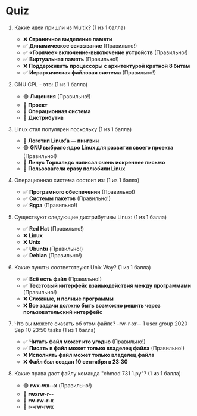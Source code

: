 # Quiz

1. Какие идеи пришли из Multix? (1 из 1 балла)
   * ❌ **Страничное выделение памяти**
   * ✅ **Динамическое связывание** (Правильно!)
   * ✅ **«Горячее» включение-выключение устройств** (Правильно!)
   * ✅ **Виртуальная память** (Правильно!)
   * ❌ **Поддерживать процессоры с архитектурой кратной 8 битам**
   * ✅ **Иерархическая файловая система** (Правильно!)

   
2. GNU GPL - это: (1 из 1 балла)
   * 🟢 **Лицензия** (Правильно!)
   * 🔴 **Проект**
   * 🔴 **Операционная система**
   * 🔴 **Дистрибутив**


3. Linux стал популярен поскольку (1 из 1 балла)
   * 🔴 **Логотип Linux’а — пингвин**
   * 🟢 **GNU выбрало ядро Linux для развития своего проекта** (Правильно!)
   * 🔴 **Линус Торвальдс написал очень искреннее письмо**
   * 🔴 **Пользователи сразу полюбили Linux**


4. Операционная система состоит из: (1 из 1 балла)
   * ✅ **Програмного обеспечения** (Правильно!)
   * ✅ **Системы пакетов** (Правильно!)
   * ✅ **Ядра** (Правильно!)


5. Существуют следующие дистрибутивы Linux: (1 из 1 балла)
   * ✅ **Red Hat** (Правильно!)
   * ❌ **Linux**
   * ❌ **Unix**
   * ✅ **Ubuntu** (Правильно!)
   * ✅ **Debian** (Правильно!)


6. Какие пункты соответствуют Unix Way? (1 из 1 балла)
   * ✅ **Всё есть файл** (Правильно!)
   * ✅ **Текстовый интерфейс взаимодействия между программами** (Правильно!)
   * ❌ **Сложные, и полные программы**
   * ❌ **Все задачи должно быть возможно решить через пользовательский интерфейс**


7. Что вы можете сказать об этом файле? -rw-r-xr-- 1 user group 2020 Sep 10 23:50 tasks (1 из 1 балла)
   * ✅ **Читать файл может кто угодно** (Правильно!)
   * ✅ **Писать в файл может только владелец файла** (Правильно!)
   * ❌ **Исполнять файл может только владелец файла**
   * ❌ **Файл был создан 10 сентября в 23:30**


8. Какие права даст файлу команда "сhmod 731 1.py"? (1 из 1 балла)
   * 🟢 **rwx-wx--x** (Правильно!)
   * 🔴 **rwxrw-r--**
   * 🔴 **rw-rw-r-x**
   * 🔴 **r--rw-rwx**

